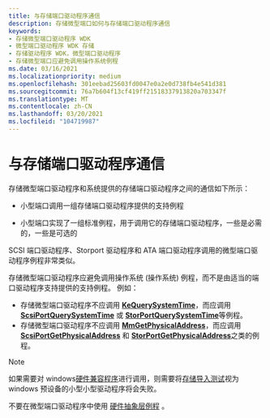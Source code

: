 ```yaml
---
title: 与存储端口驱动程序通信
description: 存储微型端口如何与存储端口驱动程序通信
keywords:
- 存储微型端口驱动程序 WDK
- 微型端口驱动程序 WDK 存储
- 存储驱动程序 WDK，微型端口驱动程序
- 存储微型端口应避免调用操作系统例程
ms.date: 03/16/2021
ms.localizationpriority: medium
ms.openlocfilehash: 301eebad25603fd0047e0a2e0d738fb4e541d381
ms.sourcegitcommit: 76a7b604f13cf419ff21518337913820a703347f
ms.translationtype: MT
ms.contentlocale: zh-CN
ms.lasthandoff: 03/20/2021
ms.locfileid: "104719987"
---
```

# <a name="communicating-with-a-storage-port-driver"></a>与存储端口驱动程序通信

存储微型端口驱动程序和系统提供的存储端口驱动程序之间的通信如下所示：

- 小型端口调用一组存储端口驱动程序提供的支持例程

- 小型端口实现了一组标准例程，用于调用它的存储端口驱动程序，一些是必需的，一些是可选的

SCSI 端口驱动程序、Storport 驱动程序和 ATA 端口驱动程序调用的微型端口驱动程序例程非常类似。

存储微型端口驱动程序应避免调用操作系统 (操作系统) 例程，而不是由适当的端口驱动程序支持提供的支持例程。 例如：

- 存储微型端口驱动程序不应调用 [**KeQuerySystemTime**](/windows-hardware/drivers/ddi/wdm/nf-wdm-kequerysystemtime)，而应调用 [**ScsiPortQuerySystemTime**](/windows-hardware/drivers/ddi/srb/nf-srb-scsiportquerysystemtime) 或 [**StorPortQuerySystemTime**](/windows-hardware/drivers/ddi/storport/nf-storport-storportquerysystemtime)等例程。
- 存储微型端口驱动程序不应调用 [**MmGetPhysicalAddress**](/windows-hardware/drivers/ddi/ntddk/nf-ntddk-mmgetphysicaladdress)，而应调用 [**ScsiPortGetPhysicalAddress**](/windows-hardware/drivers/ddi/srb/nf-srb-scsiportgetphysicaladdress) 和 [**StorPortGetPhysicalAddress**](/windows-hardware/drivers/ddi/storport/nf-storport-storportgetphysicaladdress)之类的例程。

> [!NOTE]
> 如果需要对 windows[硬件兼容程序](/windows-hardware/design/compatibility/)进行调用，则需要将[存储导入测试](/windows-hardware/test/hlk/testref/c75585b2-a3e6-4db0-8847-f6023171d4b9)视为 windows 预设备的小型小型驱动程序将会失败。

不要在微型端口驱动程序中使用 [硬件抽象层例程](/previous-versions/windows/hardware/drivers/ff546644(v=vs.85)) 。
